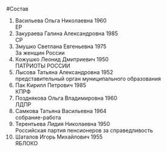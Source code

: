 #Состав
1. Васильева Ольга Николаевна 1960   
    ЕР
2. Закураева Галина Александровна 1985   
    СР
3. Змушко Светлана Евгеньевна 1975   
    За женщин России
4. Кожушко Леонид Дмитриевич 1950   
    ПАТРИОТЫ РОССИИ
5. Лысова Татьяна Александровна 1952   
    представительный орган муниципального образования
6. Пак Кирилл Петрович 1985   
    КПРФ
7. Позднякова Ольга Владимировна 1960   
    ЛДПР
8. Самкова Татьяна Васильевна 1964   
    собрание-работа
9. Терентьева Лидия Николаевна 1950   
    Российская партия пенсионеров за справедливость
10. Шаталов Игорь Михайлович 1955   
    ЯБЛОКО
